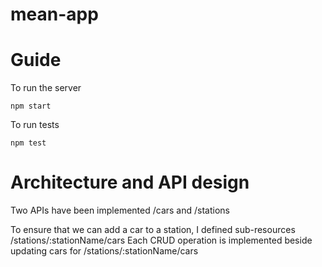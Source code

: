 # mean-app

# Guide
To run the server
```
npm start
```
To run tests
```
npm test
```

# Architecture and API design
Two APIs have been implemented
/cars and /stations

To ensure that we can add a car to a station, I defined sub-resources /stations/:stationName/cars
Each CRUD operation is implemented beside updating cars for /stations/:stationName/cars
